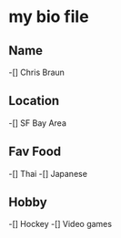 # my bio file

## Name
-[] Chris Braun

## Location
-[] SF Bay Area

## Fav Food
-[] Thai 
-[] Japanese

## Hobby
-[] Hockey
-[] Video games
